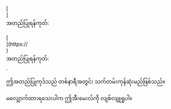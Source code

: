 [<br host>]<br action>အတည်ပြုရန်ကုတ်:<br code>

[<br host>](https://<br host>)<br action>အတည်ပြုရန်ကုတ်:<br code>.

ဤအတည်ပြုကုဒ်သည် တစ်နာရီအတွင်း သက်တမ်းကုန်ဆုံးမည်ဖြစ်သည်။

မလျှောက်ထားရသေးပါက ဤအီးမေးလ်ကို လျစ်လျူရှုပါ။